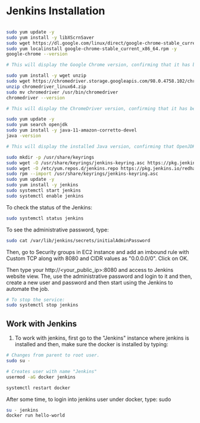 # Jenkins Installation

```bash

sudo yum update -y
sudo yum install -y libXScrnSaver
sudo wget https://dl.google.com/linux/direct/google-chrome-stable_current_x86_64.rpm
sudo yum localinstall google-chrome-stable_current_x86_64.rpm -y
google-chrome --version

# This will display the Google Chrome version, confirming that it has been successfully installed on your EC2 instance.
```

```bash
sudo yum install -y wget unzip
sudo wget https://chromedriver.storage.googleapis.com/98.0.4758.102/chromedriver_linux64.zip
unzip chromedriver_linux64.zip
sudo mv chromedriver /usr/bin/chromedriver
chromedriver --version

# This will display the ChromeDriver version, confirming that it has been successfully installed on your EC2 instance.

```

```bash
sudo yum update -y
sudo yum search openjdk
sudo yum install -y java-11-amazon-corretto-devel
java -version

# This will display the installed Java version, confirming that OpenJDK 11 has been successfully installed on your EC2 instance.
```

```bash
sudo mkdir -p /usr/share/keyrings
sudo wget -O /usr/share/keyrings/jenkins-keyring.asc https://pkg.jenkins.io/redhat-stable/jenkins.io.key
sudo wget -O /etc/yum.repos.d/jenkins.repo https://pkg.jenkins.io/redhat-stable/jenkins.repo
sudo rpm --import /usr/share/keyrings/jenkins-keyring.asc
sudo yum update -y
sudo yum install -y jenkins
sudo systemctl start jenkins
sudo systemctl enable jenkins
```

To check the status of the Jenkins:

```bash
sudo systemctl status jenkins
```

To see the administrative password, type:

```bash
sudo cat /var/lib/jenkins/secrets/initialAdminPassword
```

Then, go to Security groups in EC2 instance and add an imbound rule with Custom TCP along with 8080 and CIDR values as "0.0.0.0/0".
Click on OK.

Then type your http://<your_public_ip>:8080 and access to Jenkins website view.
The, use the administrative password and login to it and then, create a new user and password and then start using the Jenkins to automate the job.

```bash
# To stop the service:
sudo systemctl stop jenkins
```

## Work with Jenkins

1. To work with jenkins, first go to the "Jenkins" instance where jenkins is installed and then, make sure the docker is installed by typing:

```bash
# Changes from parent to root user.
sudo su -

# Creates user with name "Jenkins"
usermod -aG docker jenkins

systemctl restart docker
```

After some time, to login into jenkins user under docker, type: sudo

```bash
su - jenkins
docker run hello-world
```
